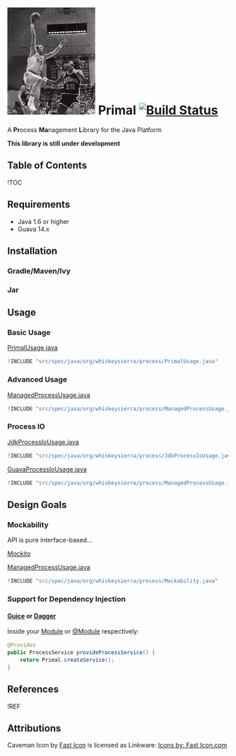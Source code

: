 # ![Caveman icon](icon.png) Primal [![Build Status](https://travis-ci.org/whiskeysierra/primal.png?branch=master)](http://travis-ci.org/whiskeysierra/primal)

A **Pr**ocess **Ma**nagement **L**ibrary for the Java Platform

**This library is still under development**

## Table of Contents
!TOC

## Requirements

- Java 1.6 or higher
- Guava 14.x

## Installation

### Gradle/Maven/Ivy

### Jar

## Usage

### Basic Usage

[PrimalUsage.java](src/spec/java/org/whiskeysierra/process/PrimalUsage.java)
```java
!INCLUDE "src/spec/java/org/whiskeysierra/process/PrimalUsage.java"
```

### Advanced Usage

[ManagedProcessUsage.java](src/spec/java/org/whiskeysierra/process/ManagedProcessUsage.java)
```java
!INCLUDE "src/spec/java/org/whiskeysierra/process/ManagedProcessUsage.java"
```

### Process IO

[JdkProcessIoUsage.java](src/spec/java/org/whiskeysierra/process/JdkProcessIoUsage.java)
```java
!INCLUDE "src/spec/java/org/whiskeysierra/process/JdkProcessIoUsage.java"
```

[GuavaProcessIoUsage.java](src/spec/java/org/whiskeysierra/process/GuavaProcessIoUsage.java)
```java
!INCLUDE "src/spec/java/org/whiskeysierra/process/ManagedProcessUsage.java"
```

## Design Goals

### Mockability
API is pure interface-based...

[Mockito][mockito]

[ManagedProcessUsage.java](src/spec/java/org/whiskeysierra/process/Mockability.java)
```java
!INCLUDE "src/spec/java/org/whiskeysierra/process/Mockability.java"
```

### Support for Dependency Injection

#### [Guice][guice] or [Dagger][dagger]

Inside your [Module](http://google-guice.googlecode.com/git/javadoc/com/google/inject/Module.html) or
[@Module](http://square.github.io/dagger/javadoc/dagger/Module.html) respectively:

```java
@Provides
public ProcessService provideProcessService() {
    return Primal.createService();
}
```

## References
!REF

[guice]: https://code.google.com/p/google-guice/ "Guice"
[dagger]: http://square.github.io/dagger/ "Dagger"
[mockito]: https://code.google.com/p/mockito/ "Mockito"

## Attributions
Caveman Icon by [Fast Icon](http://www.iconarchive.com/show/dino-icons-by-fasticon/Caveman-rock-2-icon.html) 
is licensed as Linkware: [Icons by: Fast Icon.com](http://www.fasticon.com/)
